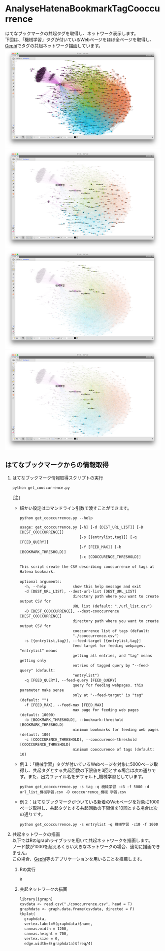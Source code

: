 # AnalyseHatenaBookmarkTagCooccurrence
はてなブックマークの共起タグを取得し、ネットワーク表示します。  
下図は、「機械学習」タグが付いているWebページをほぼ全ページを取得し、[Gephi](http://oss.infoscience.co.jp/gephi/gephi.org/)でタグの共起ネットワーク描画しています。
![「機械学習」タグの共起タグすべて](./img/機械学習_全体.png)
![「deeplearning」タグまわり](./img/機械学習_deeplearning.png)
![「協調フィルタリング」タグまわり](./img/機械学習_協調フィルタリング.png)
![「openCV」タグまわり](./img/機械学習_openCV.png)

## はてなブックマークからの情報取得
1. はてなブックマーク情報取得スクリプトの実行  

    ```shellscript
    python get_cooccurrence.py
    ```
    [注]  
     * 細かい設定はコマンドライン引数で渡すことができます。  
        ```shellscript
        python get_cooccurrence.py --help
        ```
        ```
        usage: get_cooccurrence.py [-h] [-d [DEST_URL_LIST]] [-D [DEST_COOCCURRENCE]]
                                   [-s [{entrylist,tag}]] [-q [FEED_QUERY]]
                                   [-f [FEED_MAX]] [-b [BOOKMARK_THRESHOLD]]
                                   [-c [COOCCURENCE_THRESHOLD]]

        This script create the CSV describing cooccurrence of tags at Hatena bookmark.

        optional arguments:
          -h, --help            show this help message and exit
          -d [DEST_URL_LIST], --dest-url-list [DEST_URL_LIST]
                                directory path where you want to create output CSV for
                                URL list (default: "./url_list.csv")
          -D [DEST_COOCCURRENCE], --dest-cooccurrence [DEST_COOCCURRENCE]
                                directory path where you want to create output CSV for
                                cooccurrence list of tags (default:
                                "./cooccurrence.csv")
          -s [{entrylist,tag}], --feed-target [{entrylist,tag}]
                                feed target for feeding webpages. "entrylist" means
                                getting all entries, and "tag" means getting only
                                entries of tagged query by "--feed-query" (default:
                                "entrylist")
          -q [FEED_QUERY], --feed-query [FEED_QUERY]
                                query for feeding webpages. this parameter make sense
                                only at "--feed-target" is "tag" (default: "")
          -f [FEED_MAX], --feed-max [FEED_MAX]
                                max page for feeding web pages (default: 10000)
          -b [BOOKMARK_THRESHOLD], --bookmark-threshold [BOOKMARK_THRESHOLD]
                                minimum bookmarks for feeding web pages (default: 100)
          -c [COOCCURENCE_THRESHOLD], --cooccurence-threshold [COOCCURENCE_THRESHOLD]
                                minimum cooccurence of tags (default: 10)
        ```
    
    * 例１：「機械学習」タグが付いているWebページを対象に5000ページ取得し、共起タグとする共起回数の下限値を3回とする場合は次の通りです。また、出力ファイル名をデフォルト_機械学習としています。
      
        ```shellscript
        python get_cooccurrence.py -s tag -q 機械学習 -c3 -f 5000 -d url_list_機械学習.csv -D cooccurrence_機械 学習.csv
        ```
          
    * 例２：はてなブックマークがついている新着のWebページを対象に1000ページ取得し、共起タグとする共起回数の下限値を10回とする場合は次の通りです。
      
        ```shellscript
        python get_cooccurrence.py -s entrylist -q 機械学習 -c10 -f 1000
        ```

2. 共起ネットワークの描画  
    以下ではRのigraphライブラリを用いて共起ネットワークを描画します。  
    ノード数が1000を超えるくらい大きなネットワークの場合、適切に描画できません。  
    この場合、[Gephi](http://oss.infoscience.co.jp/gephi/gephi.org/)等のアプリケーションを用いることを推薦します。

    1. Rの実行

        ```
        R
        ```

    2. 共起ネットワークの描画
        ```Rscript
        library(igraph)
        csvdata <- read.csv("./cooccurrence.csv", head = T)
        graphdata <- graph.data.frame(csvdata, directed = F)
        tkplot(
          graphdata,
          vertex.label=V(graphdata)$name,
          canvas.width = 1200,
          canvas.height = 700,
          vertex.size = 0,
          edge.width=E(graphdata)$freq/4)
        ```
